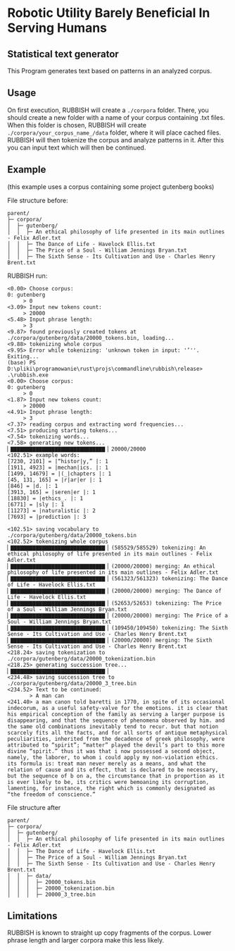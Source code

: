 # Robotic Utility Barely Beneficial In Serving Humans
## Statistical text generator

This Program generates text based on patterns in an analyzed corpus.

## Usage
On first execution, RUBBISH will create a `./corpora` folder. There, you should create a new folder with a name of your corpus containing .txt files. When this folder is chosen, RUBBISH will create `./corpora/your_corpus_name_/data` folder, where it will place cached files. RUBBISH will then tokenize the corpus and analyze patterns in it. After this you can input text which will then be continued. 

## Example
(this example uses a corpus containing some project gutenberg books)

File structure before:
```
parent/
├─ corpora/
│  ├─ gutenberg/
│  │  ├─ An ethical philosophy of life presented in its main outlines - Felix Adler.txt
│  │  ├─ The Dance of Life - Havelock Ellis.txt
│  │  ├─ The Price of a Soul - William Jennings Bryan.txt
│  │  ├─ The Sixth Sense - Its Cultivation and Use - Charles Henry Brent.txt
```

RUBBISH run:
```
<0.00> Choose corpus:
0: gutenberg
     > 0    
<3.09> Input new tokens count:
     > 20000
<5.48> Input phrase length:
     > 3
<9.87> found previously created tokens at ./corpora/gutenberg/data/20000_tokens.bin, loading...
<9.88> tokenizing whole corpus
<9.95> Error while tokenizing: 'unknown token in input: '’''. Exiting...
(base) PS D:\pliki\programowanie\rust\projs\commandline\rubbish\release> .\rubbish.exe
<0.00> Choose corpus:
0: gutenberg
     > 0
<1.87> Input new tokens count:
     > 20000
<4.91> Input phrase length:
     > 3
<7.37> reading corpus and extracting word frequencies...
<7.51> producing starting tokens...
<7.54> tokenizing words...
<7.58> generating new tokens...
▏▇▇▇▇▇▇▇▇▇▇▇▇▇▇▇▇▇▇▇▇▇▇▇▇▇▇▇▇▇▇▕ 20000/20000
<102.51> example words:
[7230, 2101] = |“histor|y,” |: 1
[1911, 4923] = |mechan|ics. |: 1
[1499, 14679] = |(_|chapters |: 1
[45, 131, 165] = |r|ar|er |: 1
[846] = |d. |: 1
[3913, 165] = |seren|er |: 1
[18830] = |ethics_. |: 1
[6771] = |sly |: 1
[11273] = |naturalistic |: 2
[7693] = |prediction |: 3

<102.51> saving vocabulary to ./corpora/gutenberg/data/20000_tokens.bin
<102.52> tokenizing whole corpus
▏▇▇▇▇▇▇▇▇▇▇▇▇▇▇▇▇▇▇▇▇▇▇▇▇▇▇▇▇▇▇▕ (585529/585529) tokenizing: An ethical philosophy of life presented in its main outlines - Felix Adler.txt
▏▇▇▇▇▇▇▇▇▇▇▇▇▇▇▇▇▇▇▇▇▇▇▇▇▇▇▇▇▇▇▕ (20000/20000) merging: An ethical philosophy of life presented in its main outlines - Felix Adler.txt
▏▇▇▇▇▇▇▇▇▇▇▇▇▇▇▇▇▇▇▇▇▇▇▇▇▇▇▇▇▇▇▕ (561323/561323) tokenizing: The Dance of Life - Havelock Ellis.txt
▏▇▇▇▇▇▇▇▇▇▇▇▇▇▇▇▇▇▇▇▇▇▇▇▇▇▇▇▇▇▇▕ (20000/20000) merging: The Dance of Life - Havelock Ellis.txt
▏▇▇▇▇▇▇▇▇▇▇▇▇▇▇▇▇▇▇▇▇▇▇▇▇▇▇▇▇▇▇▕ (52653/52653) tokenizing: The Price of a Soul - William Jennings Bryan.txt
▏▇▇▇▇▇▇▇▇▇▇▇▇▇▇▇▇▇▇▇▇▇▇▇▇▇▇▇▇▇▇▕ (20000/20000) merging: The Price of a Soul - William Jennings Bryan.txt
▏▇▇▇▇▇▇▇▇▇▇▇▇▇▇▇▇▇▇▇▇▇▇▇▇▇▇▇▇▇▇▕ (109450/109450) tokenizing: The Sixth Sense - Its Cultivation and Use - Charles Henry Brent.txt
▏▇▇▇▇▇▇▇▇▇▇▇▇▇▇▇▇▇▇▇▇▇▇▇▇▇▇▇▇▇▇▕ (20000/20000) merging: The Sixth Sense - Its Cultivation and Use - Charles Henry Brent.txt
<218.24> saving tokenization to ./corpora/gutenberg/data/20000_tokenization.bin
<218.25> generating succession tree...
▏▇▇▇▇▇▇▇▇▇▇▇▇▇▇▇▇▇▇▇▇▇▇▇▇▇▇▇▇▇▇▕
<234.48> saving succession tree to ./corpora/gutenberg/data/20000_3_tree.bin
<234.52> Text to be continued:
       > A man can 
<241.40> a man canon told baretti in 1770, in spite of its occasional indecorum, as a useful safety-valve for the emotions. it is clear that his empirical conception of the family as serving a larger purpose is disappearing, and that the sequence of phenomena observed by him. and the same old combinations inevitably tend to recur. but that notion scarcely fits all the facts, and for all sorts of antique metaphysical peculiarities, inherited from the decadence of greek philosophy, were attributed to “spirit”; “matter” played the devil’s part to this more divine “spirit.” thus it was that i now possessed a second object, namely, the laborer, to whom i could apply my non-violation ethics. its formula is: treat man never merely as a means, and what the relation of cause and its effect, that is declared to be necessary, but the sequence of b on a, the circumstance that in proportion as it is ever likely to be, its critics were bemoaning its corruption, lamenting, for instance, the right which is commonly designated as “the freedom of conscience.”
```

File structure after
```
parent/
├─ corpora/
│  ├─ gutenberg/
│  │  ├─ An ethical philosophy of life presented in its main outlines - Felix Adler.txt
│  │  ├─ The Dance of Life - Havelock Ellis.txt
│  │  ├─ The Price of a Soul - William Jennings Bryan.txt
│  │  ├─ The Sixth Sense - Its Cultivation and Use - Charles Henry Brent.txt
│  │  ├─ data/
│  │  │  ├─ 20000_tokens.bin
│  │  │  ├─ 20000_tokenization.bin
│  │  │  ├─ 20000_3_tree.bin
```

## Limitations
RUBBISH is known to straight up copy fragments of the corpus. Lower phrase length and larger corpora make this less likely.